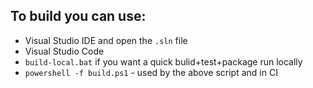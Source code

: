 ## To build you can use:

* Visual Studio IDE and open the `.sln` file
* Visual Studio Code
* `build-local.bat` if you want a quick bulid+test+package run locally
* `powershell -f build.ps1` - used by the above script and in CI
